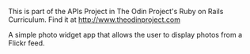 This is part of the APIs Project in The Odin Project's Ruby on Rails Curriculum. Find it at http://www.theodinproject.com

A simple photo widget app that allows the user to display photos from a Flickr feed.